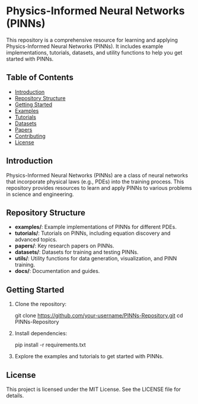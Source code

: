 # Physics-Informed Neural Networks (PINNs)

This repository is a comprehensive resource for learning and applying Physics-Informed Neural Networks (PINNs). It includes example implementations, tutorials, datasets, and utility functions to help you get started with PINNs.

## Table of Contents
- [Introduction](#introduction)
- [Repository Structure](#repository-structure)
- [Getting Started](#getting-started)
- [Examples](#examples)
- [Tutorials](#tutorials)
- [Datasets](#datasets)
- [Papers](#papers)
- [Contributing](#contributing)
- [License](#license)

## Introduction
Physics-Informed Neural Networks (PINNs) are a class of neural networks that incorporate physical laws (e.g., PDEs) into the training process. This repository provides resources to learn and apply PINNs to various problems in science and engineering.

## Repository Structure
- **examples/**: Example implementations of PINNs for different PDEs.
- **tutorials/**: Tutorials on PINNs, including equation discovery and advanced topics.
- **papers/**: Key research papers on PINNs.
- **datasets/**: Datasets for training and testing PINNs.
- **utils/**: Utility functions for data generation, visualization, and PINN training.
- **docs/**: Documentation and guides.

## Getting Started
1. Clone the repository:
   
   git clone https://github.com/your-username/PINNs-Repository.git
   cd PINNs-Repository

2. Install dependencies:

    pip install -r requirements.txt

3. Explore the examples and tutorials to get started with PINNs. 

## License
This project is licensed under the MIT License. See the LICENSE file for details.


